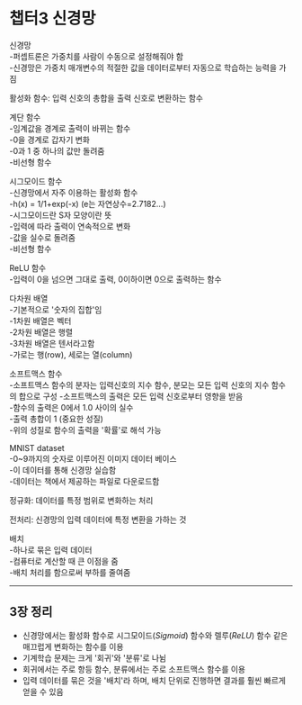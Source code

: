 # 챕터3 신경망
신경망  
-퍼셉트론은 가중치를 사람이 수동으로 설정해줘야 함  
-신경망은 가중치 매개변수의 적절한 값을 데이터로부터 자동으로 학습하는 능력을 가짐

활성화 함수: 입력 신호의 총합을 출력 신호로 변환하는 함수  

계단 함수  
-임계값을 경계로 출력이 바뀌는 함수  
-0을 경계로 갑자기 변화  
-0과 1 중 하나의 값만 돌려줌  
-비선형 함수  

시그모이드 함수  
-신경망에서 자주 이용하는 활성화 함수  
-h(x) = 1/1+exp(-x) (e는 자연상수=2.7182...)  
-시그모이드란 S자 모양이란 뜻  
-입력에 따라 출력이 연속적으로 변화  
-값을 실수로 돌려줌  
-비선형 함수  

ReLU 함수  
-입력이 0을 넘으면 그대로 출력, 0이하이면 0으로 출력하는 함수  
  
다차원 배열  
-기본적으로 '숫자의 집합'임  
-1차원 배열은 벡터  
-2차원 배열은 행렬  
-3차원 배열은 텐서라고함  
-가로는 행(row), 세로는 열(column)  
  
소프트맥스 함수  
-소프트맥스 함수의 분자는 입력신호의 지수 함수, 분모는 모든 입력 신호의 지수 함수의   합으로 구성
-소프트맥스의 출력은 모든 입력 신호로부터 영향을 받음  
-함수의 출력은 0에서 1.0 사이의 실수  
-출력 총합이 1 (중요한 성질)  
-위의 성질로 함수의 출력을 '확률'로 해석 가능  
  
MNIST dataset  
-0~9까지의 숫자로 이루어진 이미지 데이터 베이스  
-이 데이터를 통해 신경망 실습함  
-데이터는 책에서 제공하는 파일로 다운로드함  
  
정규화: 데이터를 특정 범위로 변화하는 처리  
  
전처리: 신경망의 입력 데이터에 특정 변환을 가하는 것  
  
배치  
-하나로 묶은 입력 데이터  
-컴퓨터로 계산할 때 큰 이점을 줌  
-배치 처리를 함으로써 부하를 줄여줌  

---
## 3장 정리
- 신경망에서는 활성화 함수로 시그모이드(*Sigmoid*) 함수와 렐루(*ReLU*) 함수 같은 매끄럽게 변화하는 함수를 이용
- 기계학습 문제는 크게 '회귀'와 '분류'로 나뉨
- 회귀에서는 주로 항등 함수, 분류에서는 주로 소프트맥스 함수를 이용
- 입력 데이터를 묶은 것을 '배치'라 하며, 배치 단위로 진행하면 결과를 훨씬 빠르게 얻을 수 있음